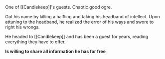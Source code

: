 One of [[Candlekeep]]'s guests. Chaotic good ogre.

Got his name by killing a halfling and taking his headband of intellect. Upon attuning to the headband, he realized the error of his ways and swore to right his wrongs.

He headed to [[Candlekeep]] and has been a guest for years, reading everything they have to offer.

**Is willing to share all information he has for free**